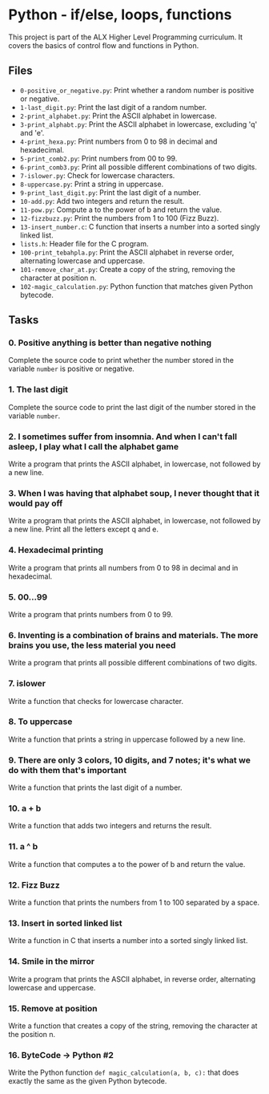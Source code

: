 # Python - if/else, loops, functions

This project is part of the ALX Higher Level Programming curriculum. It covers the basics of control flow and functions in Python.

## Files

* `0-positive_or_negative.py`: Print whether a random number is positive or negative.
* `1-last_digit.py`: Print the last digit of a random number.
* `2-print_alphabet.py`: Print the ASCII alphabet in lowercase.
* `3-print_alphabt.py`: Print the ASCII alphabet in lowercase, excluding 'q' and 'e'.
* `4-print_hexa.py`: Print numbers from 0 to 98 in decimal and hexadecimal.
* `5-print_comb2.py`: Print numbers from 00 to 99.
* `6-print_comb3.py`: Print all possible different combinations of two digits.
* `7-islower.py`: Check for lowercase characters.
* `8-uppercase.py`: Print a string in uppercase.
* `9-print_last_digit.py`: Print the last digit of a number.
* `10-add.py`: Add two integers and return the result.
* `11-pow.py`: Compute a to the power of b and return the value.
* `12-fizzbuzz.py`: Print the numbers from 1 to 100 (Fizz Buzz).
* `13-insert_number.c`: C function that inserts a number into a sorted singly linked list.
* `lists.h`: Header file for the C program.
* `100-print_tebahpla.py`: Print the ASCII alphabet in reverse order, alternating lowercase and uppercase.
* `101-remove_char_at.py`: Create a copy of the string, removing the character at position n.
* `102-magic_calculation.py`: Python function that matches given Python bytecode.

## Tasks

### 0. Positive anything is better than negative nothing
Complete the source code to print whether the number stored in the variable `number` is positive or negative.

### 1. The last digit
Complete the source code to print the last digit of the number stored in the variable `number`.

### 2. I sometimes suffer from insomnia. And when I can't fall asleep, I play what I call the alphabet game
Write a program that prints the ASCII alphabet, in lowercase, not followed by a new line.

### 3. When I was having that alphabet soup, I never thought that it would pay off
Write a program that prints the ASCII alphabet, in lowercase, not followed by a new line. Print all the letters except q and e.

### 4. Hexadecimal printing
Write a program that prints all numbers from 0 to 98 in decimal and in hexadecimal.

### 5. 00...99
Write a program that prints numbers from 0 to 99.

### 6. Inventing is a combination of brains and materials. The more brains you use, the less material you need
Write a program that prints all possible different combinations of two digits.

### 7. islower
Write a function that checks for lowercase character.

### 8. To uppercase
Write a function that prints a string in uppercase followed by a new line.

### 9. There are only 3 colors, 10 digits, and 7 notes; it's what we do with them that's important
Write a function that prints the last digit of a number.

### 10. a + b
Write a function that adds two integers and returns the result.

### 11. a ^ b
Write a function that computes a to the power of b and return the value.

### 12. Fizz Buzz
Write a function that prints the numbers from 1 to 100 separated by a space.

### 13. Insert in sorted linked list
Write a function in C that inserts a number into a sorted singly linked list.

### 14. Smile in the mirror
Write a program that prints the ASCII alphabet, in reverse order, alternating lowercase and uppercase.

### 15. Remove at position
Write a function that creates a copy of the string, removing the character at the position n.

### 16. ByteCode -> Python #2
Write the Python function `def magic_calculation(a, b, c):` that does exactly the same as the given Python bytecode.
